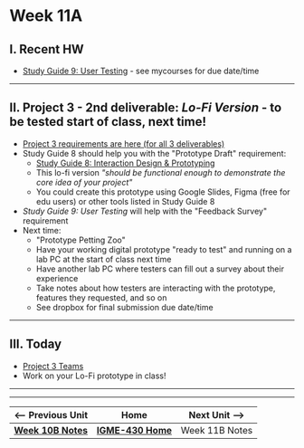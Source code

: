 # Week 11A

## I. Recent HW
- [Study Guide 9: User Testing](../documents/study-guide-9.md) - see mycourses for due date/time

---

## II. Project 3 - 2nd deliverable: *Lo-Fi Version* - to be tested start of class, next time!
- [Project 3 requirements are here (for all 3 deliverables)](../documents/p3-interactive-prototype.md)
- Study Guide 8 should help you with the "Prototype Draft" requirement:
  - [Study Guide 8: Interaction Design & Prototyping](https://docs.google.com/document/d/1gRDgkQNEEACPyXCWzBotQ03IAfYR41UmgKcGhz1I4wo/edit?tab=t.0#heading=h.yhu4oq3rbp7z)
  - This lo-fi version *"should be functional enough to demonstrate the core idea of your project"*
  - You could create this prototype using Google Slides, Figma (free for edu users) or other tools listed in Study Guide 8
- *Study Guide 9: User Testing* will help with the "Feedback Survey" requirement
- Next time:
  - "Prototype Petting Zoo"
  - Have your working digital prototype "ready to test" and running on a lab PC at the start of class next time
  - Have another lab PC where testers can fill out a survey about their experience
  - Take notes about how testers are interacting with the prototype, features they requested, and so on
  - See dropbox for final submission due date/time

---

## III. Today
- [Project 3 Teams](../documents/p3-teams.md)
- Work on your Lo-Fi prototype in class!

---
---

| <-- Previous Unit | Home | Next Unit -->
| --- | --- | --- 
|  [**Week 10B Notes**](10B.md)  |  [**IGME-430 Home**](../) | Week 11B Notes
